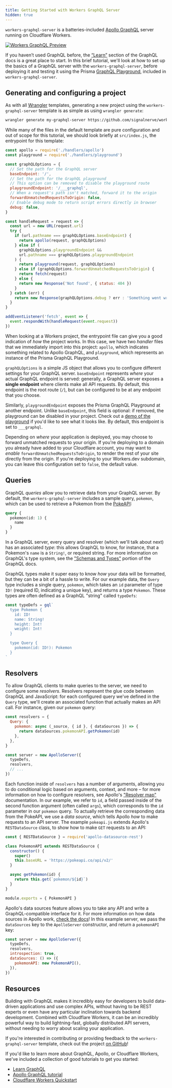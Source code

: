 ```yaml
---
title: Getting Started with Workers GraphQL Server
hidden: true
---
```


`workers-graphql-server` is a batteries-included [Apollo GraphQL](https://apollographql.com) server running on Cloudflare Workers.

[![Workers GraphQL Preview](/templates/media/workers-graphql-preview.png)](https://workers-graphql.signalnerve.workers.dev/___graphql)

If you haven’t used GraphQL before, the [“Learn”](https://graphql.org/learn/) section of the GraphQL docs is a great place to start. In this brief tutorial, we'll look at how to set up the basics of a GraphQL server with the `workers-graphql-server`, before deploying it and testing it using the Prisma [GraphQL Playground](https://github.com/prisma/graphql-playground), included in `workers-graphql-server`.

## Generating and configuring a project

As with all [Wrangler](https://github.com/cloudflare/wrangler) templates, generating a new project using the `workers-graphql-server` template is as simple as using `wrangler generate`:

```sh
wrangler generate my-graphql-server https://github.com/signalnerve/workers-graphql-server
```

While many of the files in the default template are pure configuration and out of scope for this tutorial, we should look briefly at `src/index.js`, the entrypoint for this template:

```js
const apollo = require('./handlers/apollo')
const playground = require('./handlers/playground')

const graphQLOptions = {
  // Set the path for the GraphQL server
  baseEndpoint: '/',
  // Set the path for the GraphQL playground
  // This option can be removed to disable the playground route
  playgroundEndpoint: '/___graphql',
  // When a request's path isn't matched, forward it to the origin
  forwardUnmatchedRequestsToOrigin: false,
  // Enable debug mode to return script errors directly in browser
  debug: false,
}

const handleRequest = request => {
  const url = new URL(request.url)
  try {
    if (url.pathname === graphQLOptions.baseEndpoint) {
      return apollo(request, graphQLOptions)
    } else if (
      graphQLOptions.playgroundEndpoint &&
      url.pathname === graphQLOptions.playgroundEndpoint
    ) {
      return playground(request, graphQLOptions)
    } else if (graphQLOptions.forwardUnmatchedRequestsToOrigin) {
      return fetch(request)
    } else {
      return new Response('Not found', { status: 404 })
    }
  } catch (err) {
    return new Response(graphQLOptions.debug ? err : 'Something went wrong', { status: 500 })
  }
}

addEventListener('fetch', event => {
  event.respondWith(handleRequest(event.request))
})
```

When looking at a Workers project, the entrypoint file can give you a good indication of _how_ the project works. In this case, we have two _handler_ files that we immediately import into this project: `apollo`, which indicates something related to Apollo GraphQL, and `playground`, which represents an instance of the Prisma GraphQL Playground.

`graphQLOptions` is a simple JS object that allows you to configure different settings for your GraphQL server. `baseEndpoint` represents _where_ your actual GraphQL endpoint is served: generally, a GraphQL server exposes a **single endpoint** where clients make all API requests. By default, this endpoint is the root route (`/`), but can be configured to be at any endpoint that you choose.

Similarly, `playgroundEndpoint` exposes the Prisma GraphQL Playground at another endpoint. Unlike `baseEndpoint`, this field is optional: if removed, the playground can be disabled in your project. Check out a [demo of the playground](https://graphql-on-workers.signalnerve.com/___graphql) if you'd like to see what it looks like. By default, this endpoint is set to `___graphql`.

Depending on _where_ your application is deployed, you may choose to forward unmatched requests to your origin. If you're deploying to a domain you already have added to your Cloudflare account, you may want to _enable_ `forwardUnmatchedRequestsToOrigin`, to render the rest of your site directly from the origin. If you're deploying to your Workers.dev subdomain, you can leave this configuration set to `false`, the default value.

## Queries

GraphQL _queries_ allow you to retrieve data from your GraphQL server. By default, the `workers-graphql-server` includes a sample query, `pokemon`, which can be used to retrieve a Pokemon from the [PokeAPI](https://pokeapi.co/):

```graphql
query {
  pokemon(id: 1) {
    name
  }
}
```

In a GraphQL server, every query and resolver (which we'll talk about next) has an associated _type_: this allows GraphQL to know, for instance, that a Pokemon's `name` is a `String!`, or required string. For more information on GraphQL's type system, see the ["Schemas and Types"](https://graphql.org/learn/schema/) portion of the GraphQL docs.

GraphQL types make it super easy to know _how_ your data will be formatted, but they can be a bit of a hassle to write. For our example data, the `Query` type includes a single query, `pokemon`, which takes an `id` parameter of type `ID!` (required ID, indicating a unique key), and returns a type `Pokemon`. These types are often defined as a GraphQL "string" called `typeDefs`:

```js
const typeDefs = gql`
  type Pokemon {
    id: ID!
    name: String!
    height: Int!
    weight: Int!
  }

  type Query {
    pokemon(id: ID!): Pokemon
  }
`
```

## Resolvers

To allow GraphQL clients to make queries to the server, we need to configure some _resolvers_. Resolvers represent the glue code between GraphQL and JavaScript: for each configured query we've defined in the `Query` type, we'll create an associated function that actually makes an API call. For instance, given our `pokemon` query:

```js
const resolvers = {
  Query: {
    pokemon: async (_source, { id }, { dataSources }) => {
      return dataSources.pokemonAPI.getPokemon(id)
    },
  },
}

const server = new ApolloServer({
  typeDefs,
  resolvers,
  // ...
})
```

Each function inside of `resolvers` has a number of arguments, allowing you to do conditional logic based on arguments, context, and more – for more information on how to configure resolvers, see Apollo's ["Resolver map"](https://www.apollographql.com/docs/graphql-tools/resolvers/) documentation. In our example, we refer to `id`, a field passed inside of the second function argument (often called `args`), which corresponds to the `id` parameter in our `pokemon` query. To actually retrieve the corresponding data from the PokeAPI, we use a _data source_, which tells Apollo _how_ to make requests to an API server. The example `pokeapi.js` extends Apollo's `RESTDataSource` class, to show how to make `GET` requests to an API:

```js
const { RESTDataSource } = require('apollo-datasource-rest')

class PokemonAPI extends RESTDataSource {
  constructor() {
    super()
    this.baseURL = 'https://pokeapi.co/api/v2/'
  }

  async getPokemon(id) {
    return this.get(`pokemon/${id}`)
  }
}

module.exports = { PokemonAPI }
```

Apollo's data sources feature allows you to take any API and write a GraphQL-compatible interface for it. For more information on how data sources in Apollo work, [check the docs](https://www.apollographql.com/docs/apollo-server/features/data-sources/)! In this example server, we pass the `dataSources` key to the `ApolloServer` constructor, and return a `pokemonAPI` key:

```js
const server = new ApolloServer({
  typeDefs,
  resolvers,
  introspection: true,
  dataSources: () => ({
    pokemonAPI: new PokemonAPI(),
  }),
})
```

## Resources

Building with GraphQL makes it incredibly easy for developers to build data-driven applications and use complex APIs, without having to be REST experts or even have any particular inclination towards backend development. Combined with Cloudflare Workers, it can be an incredibly powerful way to build lightning-fast, globally distributed API servers, without needing to worry about scaling your application.

If you're interested in contributing or providing feedback to the `workers-graphql-server` template, check out the project [on GitHub](https://github.com/signalnerve/workers-graphql-server)!

If you'd like to learn more about GraphQL, Apollo, or Cloudflare Workers, we've included a collection of good tutorials to get you started:

- [Learn GraphQL](https://graphql.org/learn/)
- [Apollo GraphQL tutorial](https://www.apollographql.com/docs/tutorial/introduction/)
- [Cloudflare Workers Quickstart](https://workers.cloudflare.com/docs/quickstart/)

